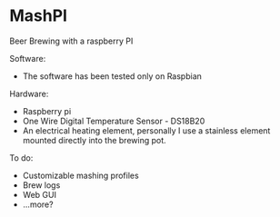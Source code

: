 MashPI
======

Beer Brewing with a raspberry PI

Software:
- The software has been tested only on Raspbian

Hardware:
- Raspberry pi
- One Wire Digital Temperature Sensor - DS18B20
- An electrical heating element, personally I use a stainless element mounted directly into the brewing pot.

To do:
- Customizable mashing profiles
- Brew logs
- Web GUI
- ...more?
